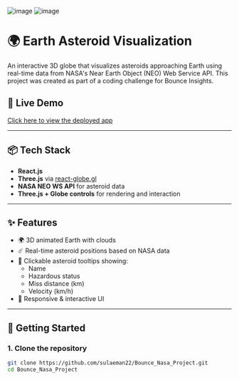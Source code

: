 ![image](https://github.com/user-attachments/assets/2a4957be-93a7-4f99-847b-e32156266a26)
![image](https://github.com/user-attachments/assets/6b880d9c-1c60-49e6-bd86-89a4c4976e45)
# 🌍 Earth Asteroid Visualization

An interactive 3D globe that visualizes asteroids approaching Earth using real-time data from NASA's Near Earth Object (NEO) Web Service API. This project was created as part of a coding challenge for Bounce Insights.

## 🚀 Live Demo

[Click here to view the deployed app]([https://your-deployment-link.com](https://bounce-nasa-project-nine.vercel.app/))

---

## 📦 Tech Stack

- **React.js**
- **Three.js** via [react-globe.gl](https://github.com/vasturiano/react-globe.gl)
- **NASA NEO WS API** for asteroid data
- **Three.js + Globe controls** for rendering and interaction

---

## ✨ Features

- 🌍 3D animated Earth with clouds
- ☄️ Real-time asteroid positions based on NASA data
- 📌 Clickable asteroid tooltips showing:
  - Name
  - Hazardous status
  - Miss distance (km)
  - Velocity (km/h)
- 📱 Responsive & interactive UI

---

## 🔧 Getting Started

### 1. Clone the repository

```bash
git clone https://github.com/sulaeman22/Bounce_Nasa_Project.git
cd Bounce_Nasa_Project
